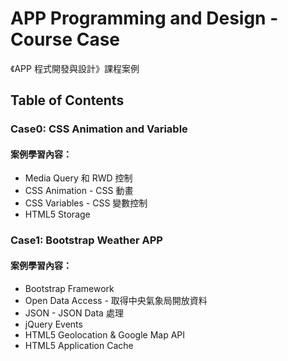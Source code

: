 ﻿# APP Programming and Design - Course Case
《APP 程式開發與設計》課程案例
## Table of Contents
### Case0: CSS Animation and Variable
#### 案例學習內容：
* Media Query 和 RWD 控制
* CSS Animation - CSS 動畫
* CSS Variables - CSS 變數控制
* HTML5 Storage

### Case1: Bootstrap Weather APP
#### 案例學習內容：
* Bootstrap Framework
* Open Data Access - 取得中央氣象局開放資料
* JSON - JSON Data 處理
* jQuery Events
* HTML5 Geolocation & Google Map API
* HTML5 Application Cache

